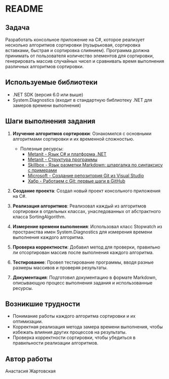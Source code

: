 # README

## Задача

Разработать консольное приложение на C#, которое реализует несколько алгоритмов сортировки (пузырьковая, сортировка вставками, быстрая и сортировка слиянием). Программа должна принимать от пользователя количество элементов для сортировки, генерировать массив случайных чисел и сравнивать время выполнения различных алгоритмов сортировки.

## Используемые библиотеки

- .NET SDK (версия 6.0 или выше)
- System.Diagnostics (входит в стандартную библиотеку .NET для замеров времени выполнения)

## Шаги выполнения задания

1. **Изучение алгоритмов сортировки**: Ознакомился с основными алгоритмами сортировки и их временной сложностью.
   - Полезные ресурсы:
     - [Metanit - Язык C# и платформа .NET](https://metanit.com/sharp/tutorial/1.1.php)
     - [Metanit - Структура программы](https://metanit.com/sharp/tutorial/1.5.php)
     - [Skillbox - Язык разметки Markdown: шпаргалка по синтаксису с примерами](https://skillbox.ru/media/code/yazyk-razmetki-markdown-shpargalka-po-sintaksisu-s-primerami/)
     - [Microsoft - Создание репозитория Git из Visual Studio](https://learn.microsoft.com/ru-ru/visualstudio/version-control/git-create-repository?view=vs-2022)
     - [Хабр - Работаем с Git: первые шаги в GitHub](https://habr.com/ru/companies/yandex_praktikum/articles/700708/)
  
2. **Создание проекта**: Создал новый проект консольного приложения на C#.

3. **Реализация алгоритмов**: Реализовал каждый из алгоритмов сортировки в отдельных классах, унаследованных от абстрактного класса SortingAlgorithm.

4. **Измерение времени выполнения**: Использовал класс Stopwatch из пространства имен System.Diagnostics для измерения времени выполнения каждого алгоритма.

5. **Проверка корректности**: Добавил метод для проверки, правильно ли отсортирован массив после выполнения каждого алгоритма.

6. **Тестирование**: Провел тестирование программы, вводя разные размеры массивов и проверяя результаты.

7. **Документация**: Подготовил документацию в формате Markdown, описывающую процесс выполнения задания и использованные ресурсы.

## Возникшие трудности

- Понимание работы каждого алгоритма сортировки и их оптимизации.
- Корректная реализация метода замера времени выполнения, чтобы избежать влияния других процессов на результаты.
- Проверка корректности сортировки, чтобы убедиться в правильности реализации алгоритмов.

## Автор работы

Анастасия Жартовская
